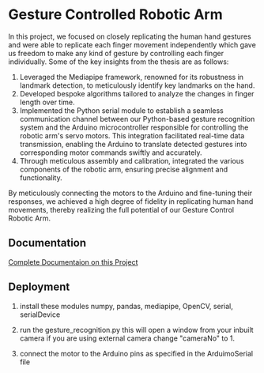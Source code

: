 
# Gesture Controlled Robotic Arm

In this project, we focused on closely replicating the human hand gestures and were able to replicate each finger movement independently which gave us freedom to make any kind of gesture by controlling each finger individually. Some of the key insights from the thesis are as follows:
1. Leveraged the Mediapipe framework, renowned for its robustness in landmark detection, to meticulously identify key landmarks on the hand.
2. Developed bespoke algorithms tailored to analyze the changes in finger length over time.
3. Implemented the Python serial module to establish a seamless communication channel between our Python-based gesture recognition system and the Arduino microcontroller responsible for controlling the robotic arm's servo motors. This integration facilitated real-time data transmission, enabling the Arduino to translate detected gestures into corresponding motor commands swiftly and accurately.
4. Through meticulous assembly and calibration, integrated the various components of the robotic arm, ensuring precise alignment and functionality. 

By meticulously connecting the motors to the Arduino and fine-tuning their responses, we achieved a high degree of fidelity in replicating human hand movements, thereby realizing the full potential of our Gesture Control Robotic Arm.



## Documentation

[Complete Documentaion on this Project](https://drive.google.com/file/d/1g5TAlvwyVkIMk6tyrY_4W9tZCPdWJV1m/view?usp=sharing)


## Deployment

1) install these modules numpy, pandas, mediapipe, OpenCV, serial, serialDevice

2) run the gesture_recognition.py this will open a window from your inbuilt camera if you are using external camera change "cameraNo" to 1.

3) connect the motor to the Arduino pins as specified in the ArduimoSerial file

